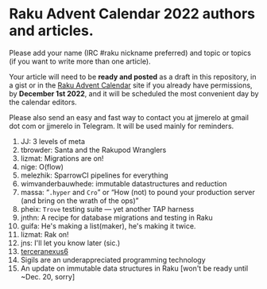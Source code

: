 # Raku Advent Calendar 2022 authors and articles.

Please add your name (IRC #raku nickname preferred) and topic or
topics (if you want to write more than one article).

Your article will
need to be **ready and posted** as a draft in this repository, in a gist or in the [Raku Advent
Calendar](https://raku-advent.blog) site if you already have permissions, by **December 1st 2022**,
and it will be scheduled the most convenient day by the calendar
editors.

Please also send an easy and fast way to contact you at jjmerelo at
gmail dot com or jjmerelo in Telegram. It will be used mainly for
reminders.

1. JJ: 3 levels of meta
2. tbrowder: Santa and the Rakupod Wranglers
3. lizmat: Migrations are on!
4. nige: O(flow)
5. melezhik: SparrowCI pipelines for everything 
6. wimvanderbauwhede: immutable datastructures and reduction
7. massa: “`.hyper` and `Cro`” or “How (not) to pound your production server (and bring on the wrath of the ops)”
8. pheix: `Trove` testing suite — yet another TAP harness
9. jnthn: A recipe for database migrations and testing in Raku
10. guifa: He's making a list(maker), he's making it twice.
11. lizmat: Rak on!
12. jns: I'll let you know later (sic.)
13. [terceranexus6](https://gitlab.com/terceranexus6)
14. Sigils are an underappreciated programming technology
15. An update on immutable data structures in Raku [won't be ready until ~Dec. 20, sorry]
<!-- add your presentation here -->
